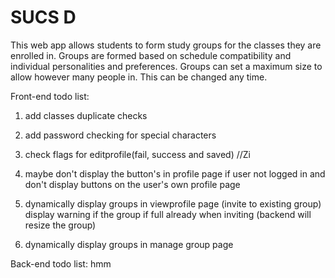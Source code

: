 # SUCS D

This web app allows students to form study groups for the classes they are enrolled in. Groups are formed based on schedule compatibility and individual personalities and preferences. Groups can set a maximum size to allow however many people in. This can be changed any time.

Front-end todo list:
1. add classes duplicate checks
2. add password checking for special characters
3. check flags for editprofile(fail, success and saved)
//Zi

5. maybe don't display the button's in profile page if user not logged in
   and don't display buttons on the user's own profile page
6. dynamically display groups in viewprofile page (invite to existing group)
   display warning if the group if full already when inviting 
   (backend will resize the group)
7. dynamically display groups in manage group page
   
Back-end todo list:
hmm